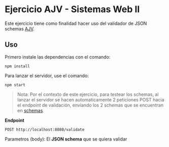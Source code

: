 # Ejercicio AJV - Sistemas Web II

Este ejercicio tiene como finalidad hacer uso del validador de JSON schemas  [AJV](https://ajv.js.org/).

## Uso

Primero instale las dependencias con el comando:
```
npm install
```

Para lanzar el servidor, use el comando:
```
npm start
```

> Nota: Por el contexto de este ejercicio, para testear los schemas, al lanzar el servidor se hacen automaticamente 2 peticiones POST hacia el endpoint de validación, envíando los 2 schemas que se encuentran en [schemas](/schemas).

**Endpoint**

```POST http://localhost:8080/validate```

Parametros (body): El **JSON schema** que se quiera validar

